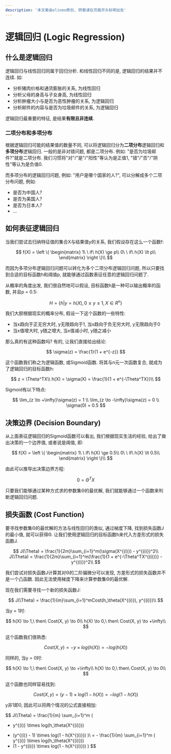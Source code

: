 ```yaml
---
description: '本文章由olinex原创, 转载请在页面开头标明出处'
---
```


# 逻辑回归 \(Logic Regression\)

## 什么是逻辑回归

逻辑回归与线性回归同属于回归分析. 和线性回归不同的是, 逻辑回归的结果并不连续. 如:

* 分析猪肉价格和通货膨胀的关系, 为线性回归
* 分析父母的身高与子女身高, 为线性回归
* 分析肿瘤大小与是否为恶性肿瘤的关系, 为逻辑回归
* 分析邮件的内容与是否为垃圾邮件的关系, 为逻辑回归

逻辑回归最重要的特征, 是结果**有限且非连续**. 

### 二项分布和多项分布

根据逻辑回归可能的结果值的数量不同, 可以将逻辑回归分为**二项分布**逻辑回归和**多项分布**逻辑回归. 一般的是非对错问题, 都是二项分布. 例如: "是否为垃圾邮件?"就是二项分布. 我们习惯将"对"/"是"/"阳性"等认为是正值1, "错"/"否"/"阴性"等认为是负值0.

而多项分布的逻辑回归问题, 例如: "用户是哪个国家的人?", 可以分解成多个二项分布问题, 例如:

* 是否为中国人?
* 是否为美国人?
* 是否为日本人?
* ...

## 如何表征逻辑回归

当我们尝试去归纳特征值的集合X与结果值y的关系, 我们假设存在这么一个函数f:

$$
f(X) = \left \{
\begin{matrix}
1\ \ if\ h(X) \ge p\\
0\ \ if\ h(X) \lt p\\
\end{matrix}
\right \}\\
$$

而因为多项分布逻辑回归问题可以转化为多个二项分布逻辑回归问题, 所以只要找到合适的目标函数h和阈值p, 就能够通过函数表征任意的逻辑回归问题了.

从概率的角度出发, 我们很自然地可以假设, 目标函数h是一种可以输出概率的函数, 并且p = 0.5:

$$
H = \{ h | y = h(X), 0 \le y \le 1, X \in R^n \}
$$

我们大胆根据现实的概率分布, 假设一下这个函数的一些特性: 

* 当x趋向于正无穷大时, y无限趋向于1, 当x趋向于负无穷大时, y无限趋向于0
* 当x值增大时, y随之增大, 当x值减小时, y随之减小

那么真的有这种函数吗? 有的, 让我们直接给出结论:

$$
\sigma(z) = \frac{1}{1 + e^{-z}}
$$

这个函数我们称之为逻辑函数, 或Sigmoid函数. 将其与n元一次函数复合, 就成为了逻辑回归的目标函数h:

$$
z = \Theta^TX\\
h(X) = \sigma(X) = \frac{1}{1 + e^{-\Theta^TX}}\\
$$

Sigmoid有以下特点:

$$
\lim_{z \to +\infty}\sigma(z) = 1 \\
\lim_{z \to -\infty}\sigma(z) = 0 \\
\sigma(0) = 0.5
$$

## 决策边界 \(Decision Boundary\)

从上面表征逻辑回归的Sigmoid函数可以看出, 我们根据现实生活的经验, 给出了做出决策的一个边界值, 或者说是阈值, 即:

$$
f(X) = \left \{
\begin{matrix}
1\ \ if\ h(X) \ge 0.5\\
0\ \ if\ h(X) \lt 0.5\\
\end{matrix}
\right \}\\
$$

由此可以推导出决策边界方程:

$$
0 = \Theta^TX
$$

只要我们能够通过某种方式求的参数集Θ的最优解, 我们就能够通过一个函数来判断逻辑回归问题.

## 损失函数 \(Cost Function\)

要寻找参数集Θ的最优解的方法与线性回归的类似, 通过梯度下降, 找到损失函数J的最小值, 就可以获得Θ. 让我们使用逻辑回归的目标函数h来代入方差形式的损失函数J.

$$
J(\Theta) = \frac{1}{2m}\sum_{i=1}^m(\sigma(X^{(i)}) - y^{(i)})^2\\
J(\Theta) = \frac{1}{2m}\sum_{i=1}^m(\frac{1}{1 + e^{-\Theta^TX^{(i)}}} - y^{(i)})^2\\
$$

我们尝试对损失函数J计算其对Θ的二阶偏微分可以发现, 方差形式的损失函数并不是一个凸函数. 因此无法使用梯度下降来计算参数集Θ的最优解.

现在我们需要寻找一个新的损失函数J:

$$
J(\Theta) = \frac{1}{m}\sum_{i=1}^mCost(h_\theta(X^{(i)}), y^{(i)})\\
$$

当y = 1时:

$$
h(X) \to 1,\ then\ Cost(X, y) \to 0\\
h(X) \to 0,\ then\ Cost(X, y) \to +\infty\\
$$

这个函数我们很熟悉:

$$
Cost(X, y) = - y \times log(h(X)) = - log(h(X))
$$

同样的, 当y = 0时:

$$
h(X) \to 1,\ then\ Cost(X, y) \to +\infty\\
h(X) \to 0,\ then\ Cost(X, y) \to 0\\
$$

这个函数也同样容易找到:

$$
Cost(X, y) = (y - 1) \times log(1 - h(X)) = - log(1 - h(X))
$$

y非1即0, 因此可以将两个情况的公式直接相加:

$$
J(\Theta) = 
\frac{1}{m}
\sum_{i=1}^m
(
- y^{(i)} \times log(h_\theta(X^{(i)}))
+ (y^{(i)} - 1) \times log(1 - h(X^{(i)}))
)\\
= - \frac{1}{m}
\sum_{i=1}^m
(
y^{(i)} \times log(h_\theta(X^{(i)}))
+ (1 - y^{(i)}) \times log(1 - h(X^{(i)}))
)
$$



